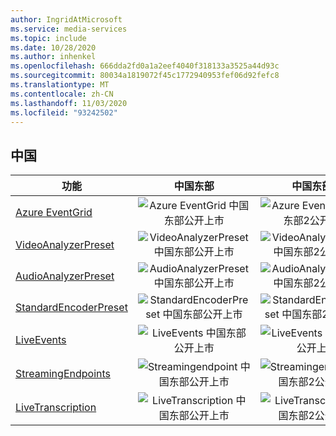 ```yaml
---
author: IngridAtMicrosoft
ms.service: media-services
ms.topic: include
ms.date: 10/28/2020
ms.author: inhenkel
ms.openlocfilehash: 666dda2fd0a1a2eef4040f318133a3525a44d93c
ms.sourcegitcommit: 80034a1819072f45c1772940953fef06d92fefc8
ms.translationtype: MT
ms.contentlocale: zh-CN
ms.lasthandoff: 11/03/2020
ms.locfileid: "93242502"
---
```

<!--Feature availability in region-->
## <a name="china"></a>中国

| 功能 | 中国东部 | 中国东部 2 | 中国北部 |
| --- | :---: | :---: | :---: |
| [Azure EventGrid](../reacting-to-media-services-events.md) |![Azure EventGrid 中国东部公开上市](../media/azure-clouds-regions/ga.svg)  |![Azure EventGrid 中国东部2公开上市](../media/azure-clouds-regions/ga.svg) |![Azure EventGrid 中国北部公开上市](../media/azure-clouds-regions/ga.svg) |
| [VideoAnalyzerPreset](../analyzing-video-audio-files-concept.md) |![VideoAnalyzerPreset 中国东部公开上市](../media/azure-clouds-regions/ga.svg)  | ![VideoAnalyzerPreset 中国东部2公开上市](../media/azure-clouds-regions/ga.svg) |![VideoAnalyzerPreset 中国北部公开上市](../media/azure-clouds-regions/ga.svg) |
| [AudioAnalyzerPreset](../analyzing-video-audio-files-concept.md) |![AudioAnalyzerPreset 中国东部公开上市](../media/azure-clouds-regions/ga.svg)  | ![AudioAnalyzerPreset 中国东部2公开上市](../media/azure-clouds-regions/ga.svg) |![AudioAnalyzerPreset 中国北部公开上市](../media/azure-clouds-regions/ga.svg) |
| [StandardEncoderPreset](../encoding-concept.md) |![StandardEncoderPreset 中国东部公开上市](../media/azure-clouds-regions/ga.svg)  | ![StandardEncoderPreset 中国东部2公开上市](../media/azure-clouds-regions/ga.svg) |![StandardEncoderPreset 中国北部公开上市](../media/azure-clouds-regions/ga.svg) |
| [LiveEvents](../live-streaming-overview.md) |![LiveEvents 中国东部公开上市](../media/azure-clouds-regions/ga.svg)  | ![LiveEvents 中国东部2公开上市](../media/azure-clouds-regions/ga.svg) |![LiveEvents 中国北部公开上市](../media/azure-clouds-regions/ga.svg) |
| [StreamingEndpoints](../streaming-endpoint-concept.md) |![Streamingendpoint 中国东部公开上市](../media/azure-clouds-regions/ga.svg) | ![Streamingendpoint 中国东部2公开上市](../media/azure-clouds-regions/ga.svg)  |![Streamingendpoint 中国北部公开上市](../media/azure-clouds-regions/ga.svg) |
| [LiveTranscription](../live-transcription.md) |![LiveTranscription 中国东部公开上市](../media/azure-clouds-regions/ga.svg) |![LiveTranscription 中国东部2公开上市](../media/azure-clouds-regions/ga.svg) |![LiveTranscription 中国北部公开上市](../media/azure-clouds-regions/ga.svg) |
